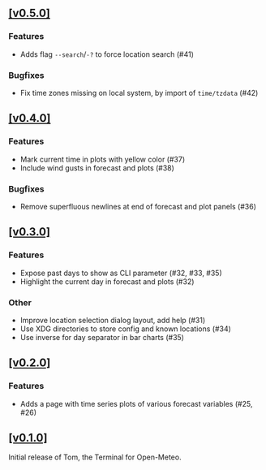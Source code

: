 ## [[v0.5.0]](https://github.com/mlange-42/tom/compare/v0.4.0...0.5.0)

### Features

- Adds flag `--search`/`-?` to force location search (#41)

### Bugfixes

- Fix time zones missing on local system, by import of `time/tzdata` (#42)

## [[v0.4.0]](https://github.com/mlange-42/tom/compare/v0.3.0...v0.4.0)

### Features

- Mark current time in plots with yellow color (#37)
- Include wind gusts in forecast and plots (#38)

### Bugfixes

- Remove superfluous newlines at end of forecast and plot panels (#36)

## [[v0.3.0]](https://github.com/mlange-42/tom/compare/v0.2.0...v0.3.0)

### Features

- Expose past days to show as CLI parameter (#32, #33, #35)
- Highlight the current day in forecast and plots (#32)

### Other

- Improve location selection dialog layout, add help (#31)
- Use XDG directories to store config and known locations (#34)
- Use inverse for day separator in bar charts (#35)

## [[v0.2.0]](https://github.com/mlange-42/tom/compare/v0.1.0...v0.2.0)

### Features

* Adds a page with time series plots of various forecast variables (#25, #26)

## [[v0.1.0]](https://github.com/mlange-42/tom/commits/v0.1.0/)

Initial release of Tom, the Terminal for Open-Meteo.

